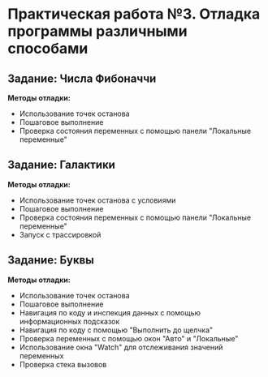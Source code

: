 # Практическая работа №3. Отладка программы различными способами

## Задание: Числа Фибоначчи
**Методы отладки:**
- Использование точек останова 
- Пошаговое выполнение 
- Проверка состояния переменных с помощью панели "Локальные переменные"

## Задание: Галактики
**Методы отладки:**
- Использование точек останова с условиями
- Пошаговое выполнение  
- Проверка состояния переменных с помощью панели "Локальные переменные" 
- Запуск с трассировкой 

## Задание: Буквы
**Методы отладки:**
- Использование точек останова
- Пошаговое выполнение
- Навигация по коду и инспекция данных с помощью информационных подсказок
- Навигация по коду с помощью "Выполнить до щелчка"
- Проверка переменных с помощью окон "Авто" и "Локальные"
- Использование окна "Watch" для отслеживания значений переменных
- Проверка стека вызовов
